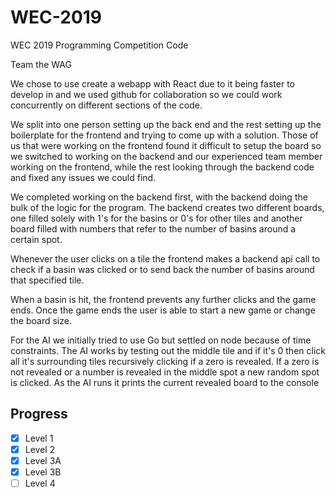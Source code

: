 # WEC-2019
WEC 2019 Programming Competition Code

Team the WAG

We chose to use create a webapp with React due to it being faster to develop in and we used github for collaboration so we could work concurrently on different sections of the code.

We split into one person setting up the back end and the rest setting up the boilerplate for the frontend and trying to come up with a solution. Those of us that were working on the frontend found it difficult to setup the board so we switched to working on the backend and our experienced team member working on the frontend, while the rest looking through the backend code and fixed any issues we could find.

We completed working on the backend first, with the backend doing the bulk of the logic for the program. The backend creates two different boards, one filled solely with 1's for the basins or 0's for other tiles and another board filled with numbers that refer to the number of basins around a certain spot.

Whenever the user clicks on a tile the frontend makes a backend api call to check if a basin was clicked or to send back the number of basins around that specified tile.

When a basin is hit, the frontend prevents any further clicks and the game ends. Once the game ends the user is able to start a new game or change the board size.


For the AI we initially tried to use Go but settled on node because of time constraints. The AI works by testing out the middle tile and if it's 0 then click all it's surrounding tiles recursively clicking if a zero is revealed. If a zero is not revealed or a number is revealed in the middle spot a new random spot is clicked. As the AI runs it prints the current revealed board to the console

## Progress
- [x] Level 1
- [x] Level 2
- [x] Level 3A
- [x] Level 3B
- [ ] Level 4
